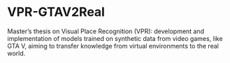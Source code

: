 # VPR-GTAV2Real
Master’s thesis on Visual Place Recognition (VPR): development and implementation of models trained on synthetic data from video games, like GTA V, aiming to transfer knowledge from virtual environments to the real world.
